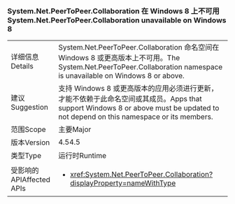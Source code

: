 ### <a name="systemnetpeertopeercollaboration-unavailable-on-windows-8"></a><span data-ttu-id="8cf3f-101">System.Net.PeerToPeer.Collaboration 在 Windows 8 上不可用</span><span class="sxs-lookup"><span data-stu-id="8cf3f-101">System.Net.PeerToPeer.Collaboration unavailable on Windows 8</span></span>

|   |   |
|---|---|
|<span data-ttu-id="8cf3f-102">详细信息</span><span class="sxs-lookup"><span data-stu-id="8cf3f-102">Details</span></span>|<span data-ttu-id="8cf3f-103">System.Net.PeerToPeer.Collaboration 命名空间在 Windows 8 或更高版本上不可用。</span><span class="sxs-lookup"><span data-stu-id="8cf3f-103">The System.Net.PeerToPeer.Collaboration namespace is unavailable on Windows 8 or above.</span></span>|
|<span data-ttu-id="8cf3f-104">建议</span><span class="sxs-lookup"><span data-stu-id="8cf3f-104">Suggestion</span></span>|<span data-ttu-id="8cf3f-105">支持 Windows 8 或更高版本的应用必须进行更新，才能不依赖于此命名空间或其成员。</span><span class="sxs-lookup"><span data-stu-id="8cf3f-105">Apps that support Windows 8 or above must be updated to not depend on this namespace or its members.</span></span>|
|<span data-ttu-id="8cf3f-106">范围</span><span class="sxs-lookup"><span data-stu-id="8cf3f-106">Scope</span></span>|<span data-ttu-id="8cf3f-107">主要</span><span class="sxs-lookup"><span data-stu-id="8cf3f-107">Major</span></span>|
|<span data-ttu-id="8cf3f-108">版本</span><span class="sxs-lookup"><span data-stu-id="8cf3f-108">Version</span></span>|<span data-ttu-id="8cf3f-109">4.5</span><span class="sxs-lookup"><span data-stu-id="8cf3f-109">4.5</span></span>|
|<span data-ttu-id="8cf3f-110">类型</span><span class="sxs-lookup"><span data-stu-id="8cf3f-110">Type</span></span>|<span data-ttu-id="8cf3f-111">运行时</span><span class="sxs-lookup"><span data-stu-id="8cf3f-111">Runtime</span></span>|
|<span data-ttu-id="8cf3f-112">受影响的 API</span><span class="sxs-lookup"><span data-stu-id="8cf3f-112">Affected APIs</span></span>|<ul><li><xref:System.Net.PeerToPeer.Collaboration?displayProperty=nameWithType></li></ul>|

